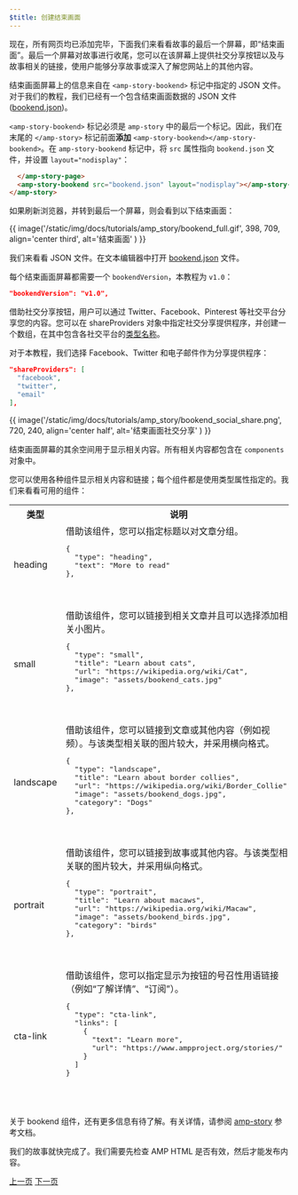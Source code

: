 ```yaml
---
$title: 创建结束画面
---
```


现在，所有网页均已添加完毕，下面我们来看看故事的最后一个屏幕，即“结束画面”。最后一个屏幕对故事进行收尾，您可以在该屏幕上提供社交分享按钮以及与故事相关的链接，使用户能够分享故事或深入了解您网站上的其他内容。

结束画面屏幕上的信息来自在 `<amp-story-bookend>` 标记中指定的 JSON 文件。对于我们的教程，我们已经有一个包含结束画面数据的 JSON 文件 ([bookend.json](https://github.com/ampproject/docs/blob/master/tutorial_source/amp-pets-story/bookend.json))。

`<amp-story-bookend>` 标记必须是 `amp-story` 中的最后一个标记。因此，我们在末尾的 `</amp-story>` 标记前面**添加** `<amp-story-bookend></amp-story-bookend>`。在 `amp-story-bookend` 标记中，将 `src` 属性指向 `bookend.json` 文件，并设置 `layout="nodisplay"`：

```html hl_lines="2"
  </amp-story-page>
  <amp-story-bookend src="bookend.json" layout="nodisplay"></amp-story-bookend>
</amp-story>
```

如果刷新浏览器，并转到最后一个屏幕，则会看到以下结束画面：

{{ image('/static/img/docs/tutorials/amp_story/bookend_full.gif', 398, 709, align='center third', alt='结束画面' ) }}

我们来看看 JSON 文件。在文本编辑器中打开 [bookend.json](https://github.com/ampproject/docs/blob/master/tutorial_source/amp-pets-story/bookend.json) 文件。

每个结束画面屏幕都需要一个 `bookendVersion`，本教程为 `v1.0`：

```json
"bookendVersion": "v1.0",
```

借助社交分享按钮，用户可以通过 Twitter、Facebook、Pinterest 等社交平台分享您的内容。您可以在 shareProviders 对象中指定社交分享提供程序，并创建一个数组，在其中包含各社交平台的[类型名称](/zh_cn/docs/reference/components/amp-social-share.html#pre-configured-providers)。

对于本教程，我们选择 Facebook、Twitter 和电子邮件作为分享提供程序：

```json
"shareProviders": [
  "facebook",
  "twitter",
  "email"
],
```

{{ image('/static/img/docs/tutorials/amp_story/bookend_social_share.png', 720, 240, align='center half', alt='结束画面社交分享' ) }}

结束画面屏幕的其余空间用于显示相关内容。所有相关内容都包含在 `components` 对象中。

您可以使用各种组件显示相关内容和链接；每个组件都是使用类型属性指定的。我们来看看可用的组件：

<table>
<thead>
<tr>
  <th width="20%">类型</th>
  <th>说明</th>
</tr>
<tr>
  <td>heading</td>
  <td>借助该组件，您可以指定标题以对文章分组。
<pre class="nopreline">
{
  "type": "heading",
  "text": "More to read"
},
</pre>
  <br>
  <figure class="alignment-wrapper half">
    <amp-img src="/static/img/docs/tutorials/amp_story/bookend_heading.png" width="720" height="140" layout="responsive" alt="结束画面标题"></amp-img>
  </figure>
  </td>
</tr>
<tr>
  <td>small</td>
  <td>借助该组件，您可以链接到相关文章并且可以选择添加相关小图片。
<pre class="nopreline">
{
  "type": "small",
  "title": "Learn about cats",
  "url": "https://wikipedia.org/wiki/Cat",
  "image": "assets/bookend_cats.jpg"
},
</pre>
  <br>
  <figure class="alignment-wrapper half">
    <amp-img src="/static/img/docs/tutorials/amp_story/bookend_small.png" width="720" height="267" layout="responsive" alt="结束画面小文章"></amp-img>
  </figure>
</td>
</tr>
<tr>
  <td>landscape</td>
  <td>借助该组件，您可以链接到文章或其他内容（例如视频）。与该类型相关联的图片较大，并采用横向格式。
<pre class="nopreline">
{
  "type": "landscape",
  "title": "Learn about border collies",
  "url": "https://wikipedia.org/wiki/Border_Collie",
  "image": "assets/bookend_dogs.jpg",
  "category": "Dogs"
},
</pre>
  <br>
  <figure class="alignment-wrapper half">
    <amp-img src="/static/img/docs/tutorials/amp_story/bookend_landscape.png" width="720" height="647" layout="responsive" alt="结束画面横向文章"></amp-img>
  </figure>
  </td>
</tr>
<tr>
  <td>portrait</td>
  <td>借助该组件，您可以链接到故事或其他内容。与该类型相关联的图片较大，并采用纵向格式。
<pre class="nopreline">
{
  "type": "portrait",
  "title": "Learn about macaws",
  "url": "https://wikipedia.org/wiki/Macaw",
  "image": "assets/bookend_birds.jpg",
  "category": "birds"
},
</pre>
  <br>
  <figure class="alignment-wrapper half">
    <amp-img src="/static/img/docs/tutorials/amp_story/bookend_portrait.png" width="720" height="1018" layout="responsive" alt="结束画面纵向文章"></amp-img>
  </figure>
  </td>
</tr>
<tr>
  <td>cta-link</td>
  <td>借助该组件，您可以指定显示为按钮的号召性用语链接（例如“了解详情”、“订阅”）。
<pre class="nopreline">
{
  "type": "cta-link",
  "links": [
    {
      "text": "Learn more",
      "url": "https://www.ampproject.org/stories/"
    }
  ]
}
</pre>
  <br>
  <figure class="alignment-wrapper half">
    <amp-img src="/static/img/docs/tutorials/amp_story/bookend_cta.png" width="720" height="137" layout="responsive" alt="结束画面号召性用语"></amp-img>
  </figure>
  </td>
</tr>
</thead>
<tbody>
</tbody>
</table>

关于 bookend 组件，还有更多信息有待了解。有关详情，请参阅 [amp-story](/zh_cn/docs/reference/components/amp-story.html#bookend:-amp-story-bookend) 参考文档。

我们的故事就快完成了。我们需要先检查 AMP HTML 是否有效，然后才能发布内容。

<div class="prev-next-buttons">
  <a class="button prev-button" href="{{g.doc('/content/amp-dev/documentation/guides-and-tutorials/start/visual_story/animating_elements.md', locale=doc.locale).url.path}}"><span class="arrow-prev">上一页</span></a>
  <a class="button next-button" href="{{g.doc('/content/amp-dev/documentation/guides-and-tutorials/start/visual_story/validation.md', locale=doc.locale).url.path}}"><span class="arrow-next">下一页</span></a>
</div>
 

